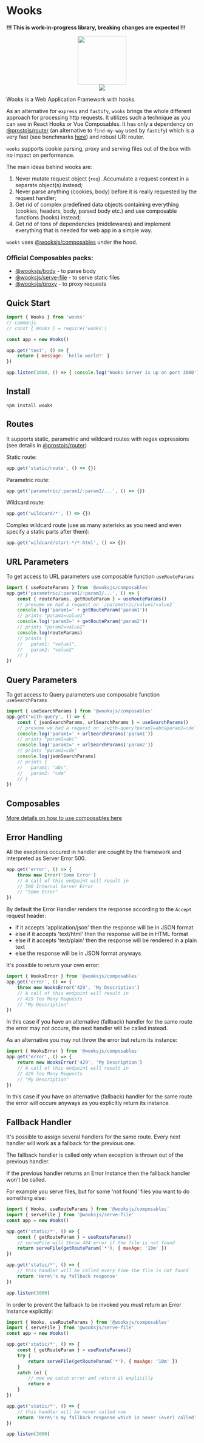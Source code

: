 # Wooks

**!!! This is work-in-progress library, breaking changes are expected !!!**

<p align="center">
<img src="logo.png" width="128px"><br>
<a  href="https://github.com/prostojs/wooks/blob/main/LICENSE">
    <img src="https://img.shields.io/badge/License-MIT-green?style=for-the-badge" />
</a>
</p>


Wooks is a Web Application Framework with hooks.

As an alternative for `express` and `fastify`, `wooks` brings the whole different approach for processing http requests.
It utilizes such a technique as you can see in React Hooks or Vue Composables. It has only a dependency on [@prostojs/router](https://github.com/prostojs/router) (an alternative to `find-my-way` used by `fastify`) which is a very fast (see benchmarks [here](https://github.com/prostojs/router-benchmark)) and robust URI router. 

`wooks` supports cookie parsing, proxy and serving files out of the box with no impact on performance.

The main ideas behind wooks are:

1. Never mutate request object (`req`). Accumulate a request context in a separate object(s) instead;
2. Never parse anything (cookies, body) before it is really requested by the request handler;
3. Get rid of complex predefined data objects containing everything (cookies, headers, body, parsed body etc.) and use composable functions (hooks) instead;
4. Get rid of tons of dependencies (middlewares) and implement everything that is needed for web app in a simple way.

`wooks` uses [@wooksjs/composables](https://github.com/wooksjs/composables) under the hood.

### Official Composables packs:

- [@wooksjs/body](https://github.com/wooksjs/body) - to parse body
- [@wooksjs/serve-file](https://github.com/wooksjs/serve-file) - to serve static files
- [@wooksjs/proxy](https://github.com/wooksjs/proxy) - to proxy requests

## Quick Start

```js
import { Wooks } from 'wooks'
// commonjs
// const { Wooks } = require('wooks')

const app = new Wooks()

app.get('test', () => {
    return { message: 'hello world!' }
})

app.listen(3000, () => { console.log('Wooks Server is up on port 3000') })
```

## Install

`npm install wooks`

## Routes

It supports static, parametric and wildcard routes with regex expressions (see details in [@prostojs/router](https://github.com/prostojs/router))

Static route:
```js
app.get('static/route', () => {})
```

Parametric route:
```js
app.get('parametric/:param1/:param2/...', () => {})
```

Wildcard route:
```js
app.get('wildcard/*', () => {})
```

Complex wildcard route (use as many asterisks as you need and even specify a static parts after them):
```js
app.get('wildcard/start-*/*.html', () => {})
```


## URL Parameters

To get access to URL parameters use composable function `useRouteParams`

```js
import { useRouteParams } from '@wooksjs/composables'
app.get('parametric/:param1/:param2/...', () => {
    const { routeParams, getRouteParam } = useRouteParams()
    // presume we had a request on `/parametric/value1/value2`
    console.log('param1=' + getRouteParam('param1'))
    // prints "param1=value1"
    console.log('param2=' + getRouteParam('param2'))
    // prints "param2=value2"
    console.log(routeParams)
    // prints {
    //   param1: "value1",
    //   param2: "value2" 
    // }
})
```

## Query Parameters

To get access to Query parameters use composable function `useSearchParams`

```js
import { useSearchParams } from '@wooksjs/composables'
app.get('with-query', () => {
    const { jsonSearchParams, urlSearchParams } = useSearchParams()
    // presume we had a request on `/with-query?param1=abc&param2=cde`
    console.log('param1=' + urlSearchParams('param1'))
    // prints "param1=abc"
    console.log('param2=' + urlSearchParams('param2'))
    // prints "param1=cde"
    console.log(jsonSearchParams)
    // prints {
    //   param1: "abc",
    //   param2: "cde"   
    // }
})
```

## Composables

[More details on how to use composables here](https://github.com/wooksjs/composables)


## Error Handling
All the exeptions occured in handler are cought by the framework and interpreted as Server Error 500.


```js
app.get('error', () => {
    throw new Error('Some Error')
    // A call of this endpoint will result in
    // 500 Internal Server Error
    // "Some Error"
})
```

By default the Error Handler renders the response according to the `Accept` request header:
- if it accepts 'application/json' then the response will be in JSON format
- else if it accepts 'text/html' then the response will be in HTML format
- else if it accepts 'text/plain' then the response will be rendered in a plain text
- else the response will be in JSON format anyways

It's possible to return your own error:

```js
import { WooksError } from '@wooksjs/composables'
app.get('error', () => {
    throw new WooksError('429', 'My Description')
    // A call of this endpoint will result in
    // 429 Too Many Requests
    // "My Description"
})
```

In this case if you have an alternative (fallback) handler for the same route the error may not occure, the next handler will be called instead.

As an alternative you may not throw the error but return its instance:

```js
import { WooksError } from '@wooksjs/composables'
app.get('error', () => {
    return new WooksError('429', 'My Description')
    // A call of this endpoint will result in
    // 429 Too Many Requests
    // "My Description"
})
```

In this case if you have an alternative (fallback) handler for the same route the error will occure anyways as you explicitly return its instance.

## Fallback Handler

It's possible to assign several handlers for the same route. Every next handler will work as a fallback for the previous one.

The fallback handler is called only when exception is thrown out of the previous handler.

If the previous handler returns an Error Instance then the fallback handler won't be called.

For example you serve files, but for some 'not found' files you want to do something else:

```js
import { Wooks, useRouteParams } from '@wooksjs/composables'
import { serveFile } from '@wooksjs/serve-file'
const app = new Wooks()

app.get('static/*', () => {
    const { getRouteParam } = useRouteParams()
    // serveFile will throw 404 error if the file is not found
    return serveFile(getRouteParam('*'), { maxAge: '10m' })
})

app.get('static/*', () => {
    // this handler will be called every time the file is not found
    return 'Here\'s my fallback response'
})

app.listen(3000)
```

In order to prevent the fallback to be invoked you must return an Error Instance explicitly:

```js
import { Wooks, useRouteParams } from '@wooksjs/composables'
import { serveFile } from '@wooksjs/serve-file'
const app = new Wooks()

app.get('static/*', () => {
    const { getRouteParam } = useRouteParams()
    try {
        return serveFile(getRouteParam('*'), { maxAge: '10m' })
    }
    catch (e) {
        // now we catch error and return it explicitly
        return e
    }
})

app.get('static/*', () => {
    // this handler will be never called now
    return 'Here\'s my fallback response which is never (ever) called'
})

app.listen(3000)
```
